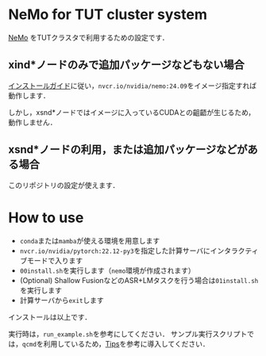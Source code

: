 # NeMo for TUT cluster system
[NeMo](https://github.com/NVIDIA/NeMo) をTUTクラスタで利用するための設定です．

## xind*ノードのみで追加パッケージなどもない場合
[インストールガイド](https://docs.nvidia.com/nemo-framework/user-guide/latest/installation.html)に従い，`nvcr.io/nvidia/nemo:24.09`をイメージ指定すれば動作します．

しかし，xsnd*ノードではイメージに入っているCUDAとの齟齬が生じるため，動作しません．

## xsnd*ノードの利用，または追加パッケージなどがある場合
このリポジトリの設定が使えます．

# How to use
+ `conda`または`mamba`が使える環境を用意します
+ `nvcr.io/nvidia/pytorch:22.12-py3`を指定した計算サーバにインタラクティブモードで入ります
+ `00install.sh`を実行します（`nemo`環境が作成されます）
+ (Optional) Shallow FusionなどのASR+LMタスクを行う場合は`01install.sh`を実行します
+ 計算サーバから`exit`します

インストールは以上です．

実行時は，`run_example.sh`を参考にしてください．
サンプル実行スクリプトでは，`qcmd`を利用しているため，[Tips](https://hpcportal.imc.tut.ac.jp/wiki/ClusterSystemTips#A.2BMOkwwzDRMPwwxDD8MOswbootW5ow.2B1IpdSg-)を参考に導入してください．